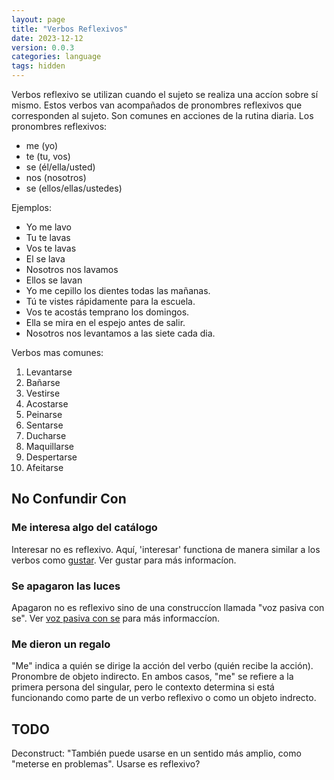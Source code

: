 ```yaml
---
layout: page
title: "Verbos Reflexivos"
date: 2023-12-12
version: 0.0.3
categories: language
tags: hidden
---
```


Verbos reflexivo se utilizan cuando el sujeto se realiza una accíon
sobre sí mismo. Estos verbos van acompañados de pronombres reflexivos
que corresponden al sujeto. Son comunes en acciones de la rutina diaria.
Los pronombres reflexivos:

- me (yo)
- te (tu, vos)
- se (él/ella/usted)
- nos (nosotros)
- se (ellos/ellas/ustedes)

Ejemplos:

- Yo me lavo
- Tu te lavas
- Vos te lavas
- El se lava
- Nosotros nos lavamos
- Ellos se lavan
- Yo me cepillo los dientes todas las mañanas.
- Tú te vistes rápidamente para la escuela.
- Vos te acostás temprano los domingos.
- Ella se mira en el espejo antes de salir.
- Nosotros nos levantamos a las siete cada dia.

Verbos mas comunes:

1. Levantarse
2. Bañarse
3. Vestirse
4. Acostarse
5. Peinarse
6. Sentarse
7. Ducharse
8. Maquillarse
9. Despertarse
10. Afeitarse

## No Confundir Con

### Me interesa algo del catálogo

Interesar no es reflexivo. Aquí, 'interesar' functiona de manera
similar a los verbos como [gustar](spanish/gustar). Ver gustar para
más informacíon.

### Se apagaron las luces

Apagaron no es reflexivo sino de una construccíon llamada "voz pasiva con se".
Ver [voz pasiva con se](spanish/voz-pasiva-con-se) para más informaccíon.

### Me dieron un regalo

"Me" indica a quién se dirige la acción del verbo (quién recibe la acción). Pronombre de objeto indirecto.
En ambos casos, "me" se refiere a la primera persona del singular,
pero le contexto determina si está funcionando como parte de un verbo
reflexivo o como un objeto indrecto.

## TODO

Deconstruct: "También puede usarse en un sentido más amplio, como "meterse en problemas". Usarse es reflexivo?

